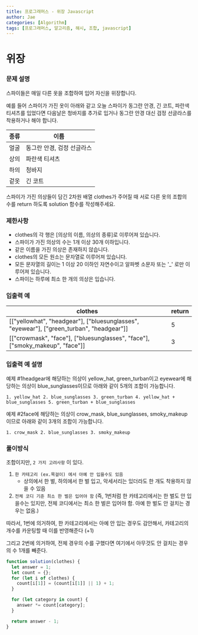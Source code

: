 ```yaml
---
title: 프로그래머스 - 위장 Javascript
author: Jae
categories: [Algorithm]
tags: [프로그래머스, 알고리즘, 해시, 조합, javascript]
---
```


# 위장

### **문제 설명**

스파이들은 매일 다른 옷을 조합하여 입어 자신을 위장합니다.

예를 들어 스파이가 가진 옷이 아래와 같고 오늘 스파이가 동그란 안경, 긴 코트, 파란색 티셔츠를 입었다면 다음날은 청바지를 추가로 입거나 동그란 안경 대신 검정 선글라스를 착용하거나 해야 합니다.

| 종류 | 이름                       |
| ---- | -------------------------- |
| 얼굴 | 동그란 안경, 검정 선글라스 |
| 상의 | 파란색 티셔츠              |
| 하의 | 청바지                     |
| 겉옷 | 긴 코트                    |

스파이가 가진 의상들이 담긴 2차원 배열 clothes가 주어질 때 서로 다른 옷의 조합의 수를 return 하도록 solution 함수를 작성해주세요.

### 제한사항

- clothes의 각 행은 [의상의 이름, 의상의 종류]로 이루어져 있습니다.
- 스파이가 가진 의상의 수는 1개 이상 30개 이하입니다.
- 같은 이름을 가진 의상은 존재하지 않습니다.
- clothes의 모든 원소는 문자열로 이루어져 있습니다.
- 모든 문자열의 길이는 1 이상 20 이하인 자연수이고 알파벳 소문자 또는 '\_' 로만 이루어져 있습니다.
- 스파이는 하루에 최소 한 개의 의상은 입습니다.

### 입출력 예

| clothes                                                                                  | return |
| ---------------------------------------------------------------------------------------- | ------ |
| [["yellowhat", "headgear"], ["bluesunglasses", "eyewear"], ["green_turban", "headgear"]] | 5      |
| [["crowmask", "face"], ["bluesunglasses", "face"], ["smoky_makeup", "face"]]             | 3      |

### 입출력 예 설명

예제 #1headgear에 해당하는 의상이 yellow_hat, green_turban이고 eyewear에 해당하는 의상이 blue_sunglasses이므로 아래와 같이 5개의 조합이 가능합니다.

`1. yellow_hat 2. blue_sunglasses 3. green_turban 4. yellow_hat + blue_sunglasses 5. green_turban + blue_sunglasses`

예제 #2face에 해당하는 의상이 crow_mask, blue_sunglasses, smoky_makeup이므로 아래와 같이 3개의 조합이 가능합니다.

`1. crow_mask 2. blue_sunglasses 3. smoky_makeup`

### 풀이방식

조합이지만, `2 가지 고려사항` 이 있다.

1. `한 카테고리 (ex.목걸이) 에서 아예 안 입을수도 있음`
   - 상의에서 한 벌, 하의에서 한 벌 입고, 악세서리는 있더라도 한 개도 착용하지 않을 수 있음
2. `전체 코디 기준 최소 한 벌은 입어야 함` (즉, 1번처럼 한 카테고리에서는 한 벌도 안 입을수는 있지만, 전체 코디에서는 최소 한 벌은 입어야 함. 아예 한 벌도 안 걸치는 경우는 없음.)

따라서, 1번에 의거하여, 한 카테고리에서는 아예 안 입는 경우도 감안해서, 카테고리의 개수를 카운팅할 때 이를 반영해준다 (+1)

그리고 2번에 의거하여, 전체 경우의 수를 구했다면 여기에서 아무것도 안 걸치는 경우의 수 1개를 빼준다.

```jsx
function solution(clothes) {
  let answer = 1;
  let count = {};
  for (let i of clothes) {
    count[i[1]] = (count[i[1]] || 1) + 1;
  }

  for (let category in count) {
    answer *= count[category];
  }

  return answer - 1;
}
```
